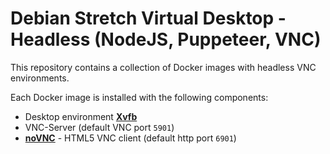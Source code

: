 # Debian Stretch Virtual Desktop - Headless (NodeJS, Puppeteer, VNC)

This repository contains a collection of Docker images with headless VNC environments.

Each Docker image is installed with the following components:

* Desktop environment [**Xvfb**](https://www.x.org/releases/X11R7.6/doc/man/man1/Xvfb.1.xhtml)
* VNC-Server (default VNC port `5901`)
* [**noVNC**](https://github.com/novnc/noVNC) - HTML5 VNC client (default http port `6901`)
